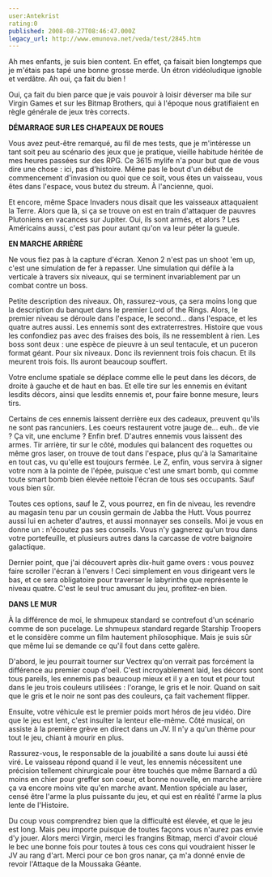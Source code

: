 ```yaml
---
user:Antekrist
rating:0
published: 2008-08-27T08:46:47.000Z
legacy_url: http://www.emunova.net/veda/test/2845.htm
---
```

Ah mes enfants, je suis bien content. En effet, ça faisait bien longtemps que je m'étais pas tapé une bonne grosse merde. Un étron vidéoludique ignoble et verdâtre. Ah oui, ça fait du bien !  

Oui, ça fait du bien parce que je vais pouvoir à loisir déverser ma bile sur Virgin Games et sur les Bitmap Brothers, qui à l'époque nous gratifiaient en règle générale de jeux très corrects.  

  

**DÉMARRAGE SUR LES CHAPEAUX DE ROUES**  

Vous avez peut-être remarqué, au fil de mes tests, que je m'intéresse un tant soit peu au scénario des jeux que je pratique, vieille habitude héritée de mes heures passées sur des RPG. Ce 3615 mylife n'a pour but que de vous dire une chose : ici, pas d'histoire. Même pas le bout d'un début de commencement d'invasion ou quoi que ce soit, vous êtes un vaisseau, vous êtes dans l'espace, vous butez du streum. À l'ancienne, quoi.  

Et encore, même Space Invaders nous disait que les vaisseaux attaquaient la Terre. Alors que là, si ça se trouve on est en train d'attaquer de pauvres Plutoniens en vacances sur Jupiter. Oui, ils sont armés, et alors ? Les Américains aussi, c'est pas pour autant qu'on va leur péter la gueule.  

  

**EN MARCHE ARRIÈRE**  

Ne vous fiez pas à la capture d'écran. Xenon 2 n'est pas un shoot 'em up, c'est une simulation de fer à repasser. Une simulation qui défile à la verticale à travers six niveaux, qui se terminent invariablement par un combat contre un boss.  

Petite description des niveaux. Oh, rassurez-vous, ça sera moins long que la description du banquet dans le premier Lord of the Rings. Alors, le premier niveau se déroule dans l'espace, le second... dans l'espace, et les quatre autres aussi. Les ennemis sont des extraterrestres. Histoire que vous les confondiez pas avec des fraises des bois, ils ne ressemblent à rien. Les boss sont deux : une espèce de pieuvre à un seul tentacule, et un puceron format géant. Pour six niveaux. Donc ils reviennent trois fois chacun. Et ils meurent trois fois. Ils auront beaucoup souffert.  

Votre enclume spatiale se déplace comme elle le peut dans les décors, de droite à gauche et de haut en bas. Et elle tire sur les ennemis en évitant lesdits décors, ainsi que lesdits ennemis et, pour faire bonne mesure, leurs tirs.  

Certains de ces ennemis laissent derrière eux des cadeaux, preuvent qu'ils ne sont pas rancuniers. Les coeurs restaurent votre jauge de... euh.. de vie ? Ça vit, une enclume ? Enfin bref. D'autres ennemis vous laissent des armes. Tir arrière, tir sur le côté, modules qui balancent des roquettes ou même gros laser, on trouve de tout dans l'espace, plus qu'à la Samaritaine en tout cas, vu qu'elle est toujours fermée. Le Z, enfin, vous servira à signer votre nom à la pointe de l'épée, puisque c'est une smart bomb, qui comme toute smart bomb bien élevée nettoie l'écran de tous ses occupants. Sauf vous bien sûr.  

Toutes ces options, sauf le Z, vous pourrez, en fin de niveau, les revendre au magasin tenu par un cousin germain de Jabba the Hutt. Vous pourrez aussi lui en acheter d'autres, et aussi monnayer ses conseils. Moi je vous en donne un : n'écoutez pas ses conseils. Vous n'y gagnerez qu'un trou dans votre portefeuille, et plusieurs autres dans la carcasse de votre baignoire galactique.  

Dernier point, que j'ai découvert après dix-huit game overs : vous pouvez faire scroller l'écran à l'envers ! Ceci simplement en vous dirigeant vers le bas, et ce sera obligatoire pour traverser le labyrinthe que représente le niveau quatre. C'est le seul truc amusant du jeu, profitez-en bien.  

  

**DANS LE MUR**  

À la différence de moi, le shmupeux standard se contrefout d'un scénario comme de son pucelage. Le shmupeux standard regarde Starship Troopers et le considère comme un film hautement philosophique. Mais je suis sûr que même lui se demande ce qu'il fout dans cette galère.  

D'abord, le jeu pourrait tourner sur Vectrex qu'on verrait pas forcément la différence au premier coup d'oeil. C'est incroyablement laid, les décors sont tous pareils, les ennemis pas beaucoup mieux et il y a en tout et pour tout dans le jeu trois couleurs utilisées : l'orange, le gris et le noir. Quand on sait que le gris et le noir ne sont pas des couleurs, ça fait vachement flipper.  

Ensuite, votre véhicule est le premier poids mort héros de jeu vidéo. Dire que le jeu est lent, c'est insulter la lenteur elle-même. Côté musical, on assiste à la première grève en direct dans un JV. Il n'y a qu'un thème pour tout le jeu, chiant à mourir en plus.  

Rassurez-vous, le responsable de la jouabilité a sans doute lui aussi été viré. Le vaisseau répond quand il le veut, les ennemis nécessitent une précision tellement chirurgicale pour être touchés que même Barnard a dû moins en chier pour greffer son coeur, et bonne nouvelle, en marche arrière ça va encore moins vite qu'en marche avant. Mention spéciale au laser, censé être l'arme la plus puissante du jeu, et qui est en réalité l'arme la plus lente de l'Histoire.  

Du coup vous comprendrez bien que la difficulté est élevée, et que le jeu est long. Mais peu importe puisque de toutes façons vous n'aurez pas envie d'y jouer. Alors merci Virgin, merci les frangins Bitmap, merci d'avoir cloué le bec une bonne fois pour toutes à tous ces cons qui voudraient hisser le JV au rang d'art. Merci pour ce bon gros nanar, ça m'a donné envie de revoir l'Attaque de la Moussaka Géante.